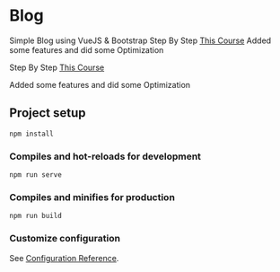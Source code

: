 # Blog

Simple Blog using VueJS & Bootstrap
Step By Step [This Course](https://www.youtube.com/playlist?list=PLAt10Vana3Ydgtrl2m39RqvQoF4jNRell)
Added some features and did some Optimization

Step By Step [This Course](https://www.youtube.com/playlist?list=PLAt10Vana3Ydgtrl2m39RqvQoF4jNRell)

Added some features and did some Optimization

## Project setup

```
npm install
```

### Compiles and hot-reloads for development

```
npm run serve
```

### Compiles and minifies for production

```
npm run build
```

### Customize configuration

See [Configuration Reference](https://cli.vuejs.org/config/).
